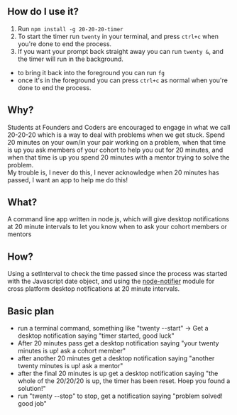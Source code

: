 ## How do I use it?
1. Run `npm install -g 20-20-20-timer`
2. To start the timer run `twenty` in your terminal, and press `ctrl+c` when you're done to end the process.
3. If you want your prompt back straight away you can run `twenty &`, and the timer will run in the background.
  * to bring it back into the foreground you can run `fg`
  * once it's in the foreground you can press `ctrl+c` as normal when you're done to end the process.

## Why?
Students at Founders and Coders are encouraged to engage in what we call 20-20-20 which is a way to deal with problems when we get stuck. Spend 20 minutes on your own/in your pair working on a problem, when that time is up you ask members of your cohort to help you out for 20 minutes, and when that time is up you spend 20 minutes with a mentor trying to solve the problem.<br>My trouble is, I never do this, I never acknowledge when 20 minutes has passed, I want an app to help me do this!

## What?
A command line app written in node.js, which will give desktop notifications at 20 minute intervals to let you know when to ask your cohort members or mentors

## How?

Using a setInterval to check the time passed since the process was started with the Javascript date object, and using the [node-notifier](https://www.npmjs.com/package/node-notifier) module for cross platform desktop notifications at 20 minute intervals.

## Basic plan

* run a terminal command, something like "twenty --start" -> Get a desktop notification saying "timer started, good luck"
* After 20 minutes pass get a desktop notification saying "your twenty minutes is up! ask a cohort member"
* after another 20 minutes get a desktop notification saying "another twenty minutes is up! ask a mentor"
* after the final 20 minutes is up get a desktop notification saying "the whole of the 20/20/20 is up, the timer has been reset. Hoep you found a solution!"
* run "twenty --stop" to stop, get a notification saying "problem solved! good job"
